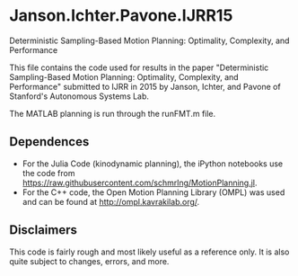 # Janson.Ichter.Pavone.IJRR15
Deterministic Sampling-Based Motion Planning: Optimality, Complexity, and Performance

This file contains the code used for results in the paper "Deterministic Sampling-Based Motion Planning: Optimality, Complexity, and Performance" submitted to IJRR in 2015 by Janson, Ichter, and Pavone of Stanford's Autonomous Systems Lab.

The MATLAB planning is run through the runFMT.m file.

## Dependences
- For the Julia Code (kinodynamic planning), the iPython notebooks use the code from https://raw.githubusercontent.com/schmrlng/MotionPlanning.jl.
- For the C++ code, the Open Motion Planning Library (OMPL) was used and can be found at http://ompl.kavrakilab.org/.

## Disclaimers
This code is fairly rough and most likely useful as a reference only. It is also quite subject to changes, errors, and more. 
